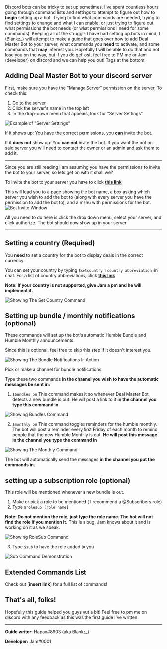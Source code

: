 Discord bots can be tricky to set up sometimes. I've spent countless hours going through command lists and settings to attempt to figure out how to **begin** setting up a bot. Trying to find what commands are needed, trying to find settings to change and what I can enable, or just trying to figure out what permissions the bot needs (or what permissions I need for some commands). Keeping all of the struggle I have had setting up bots in mind, I (Blankz_) will attempt to make a guide that goes over how to add Deal Master Bot to your server, what commands you **need** to activate, and some commands that **may** interest you. Hopefully I will be able to do that and not lose you on the way, but if you do get lost, feel free to PM me or Jam (developer) on discord and we can help you out! Tags at the bottom.

## Adding Deal Master Bot to your discord server

First, make sure you have the "Manage Server" permission on the server. 
To check this:

 1. Go to the server
 2. Click the server's name in the top left
 3. In the drop-down menu that appears, look for "Server Settings"
  
![Example of "Server Settings"](https://i.imgur.com/qIwnCtE.png)
  
  If it shows up: 
  You have the correct permissions, you **can** invite the bot.
  
  If it **does not** show up:
  You **can not** invite the bot. If you want the bot on said server you will need to contact the owner or an admin and ask them to add it.


----------

Since you are still reading I am assuming you have the permissions to invite the bot to your server, so lets get on with it shall we? 

To invite the bot to your server you have to click [**this link**](https://discordapp.com/oauth2/authorize?client_id=345511200454606850&scope=bot&permissions=268725320)

This will lead you to a page showing the bot name, a box asking which server you wish to add the bot to (along with every server you have the permission to add the bot to), and a menu with permissions for the bot.
![Bot Invite Window](https://i.imgur.com/nnA3BVN.png)

All you need to do here is click the drop down menu, select your server, and click authorize.
The bot should now show up in your server.

----------
## Setting a country (Required)

You **need** to set a country for the bot to display deals in the correct currency.

You can set your country by typing `$setcountry [country abbreviation]`in chat. 
For a list of country abbreviations, click [**this link**](http://sustainablesources.com/resources/country-abbreviations/)

**Note: If your country is not supported, give Jam a pm and he will implement it.**

![Showing The Set Country Command](https://i.imgur.com/NWqMoMd.png)

## Setting up bundle / monthly notifications (optional)

These commands will set up the bot's automatic Humble Bundle and Humble Monthly announcements.

Since this is optional, feel free to skip this step if it doesn't interest you.

![Showing The Bundle Notifications In Action](https://i.imgur.com/Fhs0beA.png)

Pick or make a channel for bundle notifications.

Type these two commands **in the channel you wish to have the automatic messages be sent in:**

 1. `$bundles on` This command makes it so whenever Deal Master Bot detects a new bundle is out. He will post a link to it **in the channel you type this command in**
 
![Showing Bundles Command](https://i.imgur.com/H8PdjZ2.png)
 
 2. `$monthly on` This command toggles reminders for the humble monthly. The bot will post a reminder every first Friday of each month to remind people that the new Humble Monthly is out. **He will post this message in the channel you type the command in**
 
![Showing The Monthly Command](https://i.imgur.com/dUKLBhZ.png)

The bot will automatically send the messages **in the channel you put the commands in.**

## setting up a subscription role (optional)

This role will be mentioned whenever a new bundle is out.
 1. Make or pick a role to be mentioned ( I recommend a @Subscribers role)
 2. Type `$rolesub [role name]` 
 
 **Note: Do not mention the role, just type the role name. The bot will not find the role if you mention it.**
 This is a bug, Jam knows about it and is working on it as we speak.
 
![Showing RoleSub Command](https://i.imgur.com/AZFyMIL.png)
 
 3. Type `$sub` to have the role added to you

![Sub Command Demonstration](https://thumbs.gfycat.com/LiquidEuphoricJackrabbit-size_restricted.gif) 

## Extended Commands List

Check out [**insert link**] for a full list of commands!

## That's all, folks!

Hopefully this guide helped you guys out a bit! Feel free to pm me on discord with any feedback as this was the first guide I've written.
____

**Guide writer:** Hapax#8903 (aka Blankz_)

**Developer:** Jam#0001



